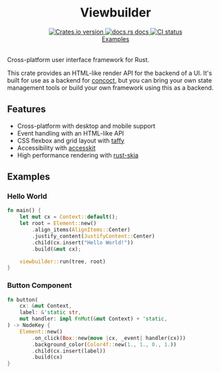 <div align="center">
<h1>Viewbuilder</h1>
 <a href="https://crates.io/crates/viewbuilder">
    <img src="https://img.shields.io/crates/v/viewbuilder?style=flat-square"
    alt="Crates.io version" />
  </a>
  <a href="https://concoct-rs.github.io/viewbuilder/viewbuilder/index.html">
    <img src="https://img.shields.io/badge/docs-latest-blue.svg?style=flat-square"
      alt="docs.rs docs" />
  </a>
   <a href="https://github.com/concoct-rs/viewbuilder/actions">
    <img src="https://github.com/concoct-rs/viewbuilder/actions/workflows/ci.yml/badge.svg"
      alt="CI status" />
  </a>
</div>

<div align="center">
 <a href="https://github.com/concoct-rs/viewbuilder/tree/main/examples">Examples</a>
</div>

<br>

Cross-platform user interface framework for Rust.

This crate provides an HTML-like render API for the backend of a UI.
It's built for use as a backend for [concoct](https://github.com/concoct-rs/concoct),
but you can bring your own state management tools or build your own framework using this as a backend.

## Features

- Cross-platform with desktop and mobile support
- Event handling with an HTML-like API
- CSS flexbox and grid layout with [taffy](https://github.com/DioxusLabs/taffy/)
- Accessibility with [accesskit](https://github.com/AccessKit/accesskit)
- High performance rendering with [rust-skia](https://github.com/rust-skia/rust-skia)

## Examples

### Hello World
```rust
fn main() {
    let mut cx = Context::default();
    let root = Element::new()
        .align_items(AlignItems::Center)
        .justify_content(JustifyContent::Center)
        .child(cx.insert("Hello World!"))
        .build(&mut cx);

    viewbuilder::run(tree, root)
}
```

### Button Component
```rust
fn button(
    cx: &mut Context,
    label: &'static str,
    mut handler: impl FnMut(&mut Context) + 'static,
) -> NodeKey {
    Element::new()
        .on_click(Box::new(move |cx, _event| handler(cx)))
        .background_color(Color4f::new(1., 1., 0., 1.))
        .child(cx.insert(label))
        .build(cx)
}
```
